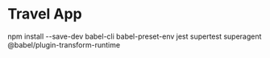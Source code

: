 # Travel App

npm install --save-dev 
babel-cli 
babel-preset-env 
jest supertest 
superagent
@babel/plugin-transform-runtime